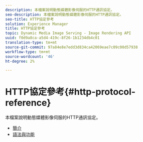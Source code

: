 ```yaml
---
description: 本檔案說明動態媒體影像伺服的HTTP通訊協定。
seo-description: 本檔案說明動態媒體影像伺服的HTTP通訊協定。
seo-title: HTTP協定參考
solution: Experience Manager
title: HTTP協定參考
topic: Dynamic Media Image Serving - Image Rendering API
uuid: f0d9a8ca-a5d4-419c-8f26-1b1234db4c01
translation-type: tm+mt
source-git-commit: 97a84e8e7edd3d834ca42069eae7c09c00d57938
workflow-type: tm+mt
source-wordcount: '46'
ht-degree: 2%

---
```



# HTTP協定參考{#http-protocol-reference}

本檔案說明動態媒體影像伺服的HTTP通訊協定。

* [簡介](/help/aem-is-ir-api/is-api/http-ref/image-serving-api-ref/c-http-protocol-reference/c-introduction/c-introduction.md)
* [語法與功能](/help/aem-is-ir-api/is-api/http-ref/image-serving-api-ref/c-http-protocol-reference/c-syntax-and-features/c-syntax-and-features.md)
